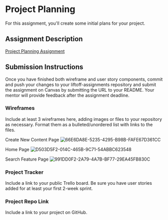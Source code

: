 # Project Planning
For this assignment, you'll create some initial plans for your project.

## Assignment Description
[Project Planning Assignment](https://education.launchcode.org/liftoff/modules/assignments/project-planning)

## Submission Instructions
Once you have finished both wireframe and user story components, commit and push your changes to your liftoff-assignments repository and submit the assignment on Canvas by submitting the URL to your README. Your mentor will provide feedback after the assignment deadline.

### Wireframes
Include at least 3 wireframes here, adding images or files to your repository as necessary. Format them as a bulleted/unordered list with links to the files.

Create New Content Page ![66E6DA8E-5235-4295-B98B-FAFE67D361CC](https://user-images.githubusercontent.com/72524184/110894560-b27e8d00-82bd-11eb-833c-363040559ba1.png)

Home Page ![D503D5F2-014C-465B-9C71-54ABBC623548](https://user-images.githubusercontent.com/72524184/110894564-b3afba00-82bd-11eb-9537-71e494555678.png)

Search Feature Page ![991DD0F2-2A79-4A7B-BF77-29EA45FB830C](https://user-images.githubusercontent.com/72524184/110894567-b4485080-82bd-11eb-9812-c1fbb0e588c5.png)

### Project Tracker

Include a link to your public Trello board. Be sure you have user stories added for at least your first 2-week sprint.

### Project Repo Link

Include a link to your project on GitHub.

